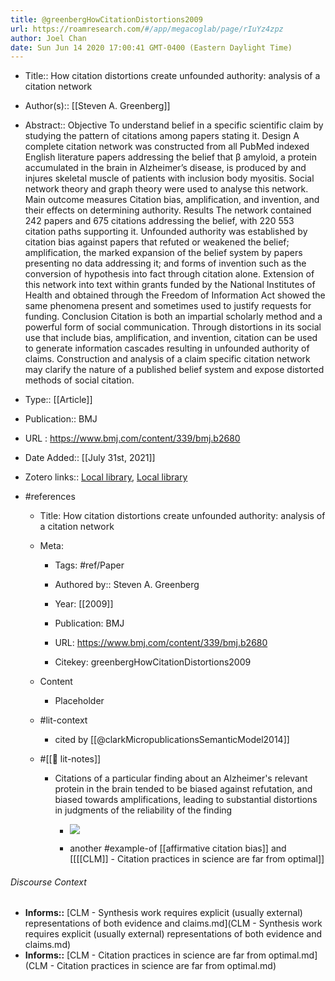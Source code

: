 ```yaml
---
title: @greenbergHowCitationDistortions2009
url: https://roamresearch.com/#/app/megacoglab/page/rIuYz4zpz
author: Joel Chan
date: Sun Jun 14 2020 17:00:41 GMT-0400 (Eastern Daylight Time)
---
```


- Title:: How citation distortions create unfounded authority: analysis of a citation network
- Author(s):: [[Steven A. Greenberg]]
- Abstract:: Objective To understand belief in a specific scientific claim by studying the pattern of citations among papers stating it.
Design A complete citation network was constructed from all PubMed indexed English literature papers addressing the belief that β amyloid, a protein accumulated in the brain in Alzheimer’s disease, is produced by and injures skeletal muscle of patients with inclusion body myositis. Social network theory and graph theory were used to analyse this network.
Main outcome measures Citation bias, amplification, and invention, and their effects on determining authority.
Results The network contained 242 papers and 675 citations addressing the belief, with 220 553 citation paths supporting it. Unfounded authority was established by citation bias against papers that refuted or weakened the belief; amplification, the marked expansion of the belief system by papers presenting no data addressing it; and forms of invention such as the conversion of hypothesis into fact through citation alone. Extension of this network into text within grants funded by the National Institutes of Health and obtained through the Freedom of Information Act showed the same phenomena present and sometimes used to justify requests for funding.
Conclusion Citation is both an impartial scholarly method and a powerful form of social communication. Through distortions in its social use that include bias, amplification, and invention, citation can be used to generate information cascades resulting in unfounded authority of claims. Construction and analysis of a claim specific citation network may clarify the nature of a published belief system and expose distorted methods of social citation.
- Type:: [[Article]]
- Publication:: BMJ
- URL : https://www.bmj.com/content/339/bmj.b2680
- Date Added:: [[July 31st, 2021]]
- Zotero links:: [Local library](zotero://select/groups/2451508/items/8CCAZYNQ), [Local library](https://www.zotero.org/groups/2451508/items/8CCAZYNQ)
- #references

    - Title: How citation distortions create unfounded authority: analysis of a citation network

    - Meta:

        - Tags: #ref/Paper

        - Authored by::  Steven A. Greenberg

        - Year: [[2009]]

        - Publication: BMJ

        - URL: https://www.bmj.com/content/339/bmj.b2680

        - Citekey: greenbergHowCitationDistortions2009

    - Content

        - Placeholder

    - #lit-context

        - cited by [[@clarkMicropublicationsSemanticModel2014]]

    - #[[📝 lit-notes]]

        - Citations of a particular finding about an Alzheimer's relevant protein in the brain tended to be biased against refutation, and biased towards amplifications, leading to substantial distortions in judgments of the reliability of the finding

            - ![](https://firebasestorage.googleapis.com/v0/b/firescript-577a2.appspot.com/o/imgs%2Fapp%2Fmegacoglab%2FiqEFSsVMEx.png?alt=media&token=fabc1d49-1c4b-4fcc-80a1-b82ebf7950f1)

            - another #example-of [[affirmative citation bias]] and [[[[CLM]] - Citation practices in science are far from optimal]]

###### Discourse Context

- **Informs::** [CLM - Synthesis work requires explicit (usually external) representations of both evidence and claims.md](CLM - Synthesis work requires explicit (usually external) representations of both evidence and claims.md)
- **Informs::** [CLM - Citation practices in science are far from optimal.md](CLM - Citation practices in science are far from optimal.md)

